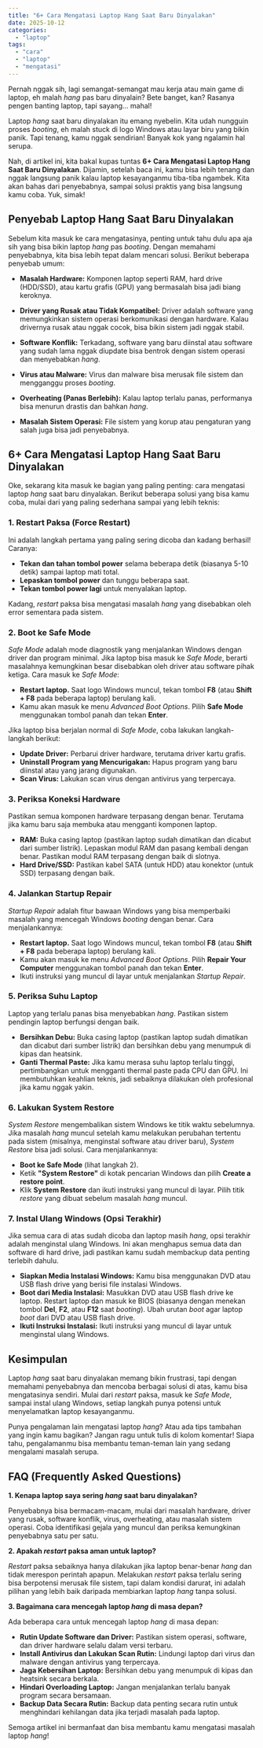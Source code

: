 ```yaml
---
title: "6+ Cara Mengatasi Laptop Hang Saat Baru Dinyalakan"
date: 2025-10-12
categories: 
  - "laptop"
tags: 
  - "cara"
  - "laptop"
  - "mengatasi"
---
```


Pernah nggak sih, lagi semangat-semangat mau kerja atau main game di laptop, eh malah _hang_ pas baru dinyalain? Bete banget, kan? Rasanya pengen banting laptop, tapi sayang... mahal!

Laptop _hang_ saat baru dinyalakan itu emang nyebelin. Kita udah nungguin proses _booting_, eh malah stuck di logo Windows atau layar biru yang bikin panik. Tapi tenang, kamu nggak sendirian! Banyak kok yang ngalamin hal serupa.

Nah, di artikel ini, kita bakal kupas tuntas **6+ Cara Mengatasi Laptop Hang Saat Baru Dinyalakan**. Dijamin, setelah baca ini, kamu bisa lebih tenang dan nggak langsung panik kalau laptop kesayanganmu tiba-tiba ngambek. Kita akan bahas dari penyebabnya, sampai solusi praktis yang bisa langsung kamu coba. Yuk, simak!

## Penyebab Laptop Hang Saat Baru Dinyalakan

Sebelum kita masuk ke cara mengatasinya, penting untuk tahu dulu apa aja sih yang bisa bikin laptop _hang_ pas _booting_. Dengan memahami penyebabnya, kita bisa lebih tepat dalam mencari solusi. Berikut beberapa penyebab umum:

- **Masalah Hardware:** Komponen laptop seperti RAM, hard drive (HDD/SSD), atau kartu grafis (GPU) yang bermasalah bisa jadi biang keroknya.
    
- **Driver yang Rusak atau Tidak Kompatibel:** Driver adalah software yang memungkinkan sistem operasi berkomunikasi dengan hardware. Kalau drivernya rusak atau nggak cocok, bisa bikin sistem jadi nggak stabil.
    
- **Software Konflik:** Terkadang, software yang baru diinstal atau software yang sudah lama nggak diupdate bisa bentrok dengan sistem operasi dan menyebabkan _hang_.
    
- **Virus atau Malware:** Virus dan malware bisa merusak file sistem dan mengganggu proses _booting_.
    
- **Overheating (Panas Berlebih):** Kalau laptop terlalu panas, performanya bisa menurun drastis dan bahkan _hang_.
    
- **Masalah Sistem Operasi:** File sistem yang korup atau pengaturan yang salah juga bisa jadi penyebabnya.
    

## 6+ Cara Mengatasi Laptop Hang Saat Baru Dinyalakan

Oke, sekarang kita masuk ke bagian yang paling penting: cara mengatasi laptop _hang_ saat baru dinyalakan. Berikut beberapa solusi yang bisa kamu coba, mulai dari yang paling sederhana sampai yang lebih teknis:

### 1\. Restart Paksa (Force Restart)

Ini adalah langkah pertama yang paling sering dicoba dan kadang berhasil! Caranya:

- **Tekan dan tahan tombol power** selama beberapa detik (biasanya 5-10 detik) sampai laptop mati total.
- **Lepaskan tombol power** dan tunggu beberapa saat.
- **Tekan tombol power lagi** untuk menyalakan laptop.

Kadang, _restart_ paksa bisa mengatasi masalah _hang_ yang disebabkan oleh error sementara pada sistem.

### 2\. Boot ke Safe Mode

_Safe Mode_ adalah mode diagnostik yang menjalankan Windows dengan driver dan program minimal. Jika laptop bisa masuk ke _Safe Mode_, berarti masalahnya kemungkinan besar disebabkan oleh driver atau software pihak ketiga. Cara masuk ke _Safe Mode_:

- **Restart laptop.** Saat logo Windows muncul, tekan tombol **F8** (atau **Shift + F8** pada beberapa laptop) berulang kali.
- Kamu akan masuk ke menu _Advanced Boot Options_. Pilih **Safe Mode** menggunakan tombol panah dan tekan **Enter**.

Jika laptop bisa berjalan normal di _Safe Mode_, coba lakukan langkah-langkah berikut:

- **Update Driver:** Perbarui driver hardware, terutama driver kartu grafis.
- **Uninstall Program yang Mencurigakan:** Hapus program yang baru diinstal atau yang jarang digunakan.
- **Scan Virus:** Lakukan scan virus dengan antivirus yang terpercaya.

### 3\. Periksa Koneksi Hardware

Pastikan semua komponen hardware terpasang dengan benar. Terutama jika kamu baru saja membuka atau mengganti komponen laptop.

- **RAM:** Buka casing laptop (pastikan laptop sudah dimatikan dan dicabut dari sumber listrik). Lepaskan modul RAM dan pasang kembali dengan benar. Pastikan modul RAM terpasang dengan baik di slotnya.
- **Hard Drive/SSD:** Pastikan kabel SATA (untuk HDD) atau konektor (untuk SSD) terpasang dengan baik.

### 4\. Jalankan Startup Repair

_Startup Repair_ adalah fitur bawaan Windows yang bisa memperbaiki masalah yang mencegah Windows _booting_ dengan benar. Cara menjalankannya:

- **Restart laptop.** Saat logo Windows muncul, tekan tombol **F8** (atau **Shift + F8** pada beberapa laptop) berulang kali.
- Kamu akan masuk ke menu _Advanced Boot Options_. Pilih **Repair Your Computer** menggunakan tombol panah dan tekan **Enter**.
- Ikuti instruksi yang muncul di layar untuk menjalankan _Startup Repair_.

### 5\. Periksa Suhu Laptop

Laptop yang terlalu panas bisa menyebabkan _hang_. Pastikan sistem pendingin laptop berfungsi dengan baik.

- **Bersihkan Debu:** Buka casing laptop (pastikan laptop sudah dimatikan dan dicabut dari sumber listrik) dan bersihkan debu yang menumpuk di kipas dan heatsink.
- **Ganti Thermal Paste:** Jika kamu merasa suhu laptop terlalu tinggi, pertimbangkan untuk mengganti thermal paste pada CPU dan GPU. Ini membutuhkan keahlian teknis, jadi sebaiknya dilakukan oleh profesional jika kamu nggak yakin.

### 6\. Lakukan System Restore

_System Restore_ mengembalikan sistem Windows ke titik waktu sebelumnya. Jika masalah _hang_ muncul setelah kamu melakukan perubahan tertentu pada sistem (misalnya, menginstal software atau driver baru), _System Restore_ bisa jadi solusi. Cara menjalankannya:

- **Boot ke Safe Mode** (lihat langkah 2).
- Ketik **"System Restore"** di kotak pencarian Windows dan pilih **Create a restore point**.
- Klik **System Restore** dan ikuti instruksi yang muncul di layar. Pilih titik _restore_ yang dibuat sebelum masalah _hang_ muncul.

### 7\. Instal Ulang Windows (Opsi Terakhir)

Jika semua cara di atas sudah dicoba dan laptop masih _hang_, opsi terakhir adalah menginstal ulang Windows. Ini akan menghapus semua data dan software di hard drive, jadi pastikan kamu sudah membackup data penting terlebih dahulu.

- **Siapkan Media Instalasi Windows:** Kamu bisa menggunakan DVD atau USB flash drive yang berisi file instalasi Windows.
- **Boot dari Media Instalasi:** Masukkan DVD atau USB flash drive ke laptop. Restart laptop dan masuk ke BIOS (biasanya dengan menekan tombol **Del**, **F2**, atau **F12** saat _booting_). Ubah urutan _boot_ agar laptop _boot_ dari DVD atau USB flash drive.
- **Ikuti Instruksi Instalasi:** Ikuti instruksi yang muncul di layar untuk menginstal ulang Windows.

## Kesimpulan

Laptop _hang_ saat baru dinyalakan memang bikin frustrasi, tapi dengan memahami penyebabnya dan mencoba berbagai solusi di atas, kamu bisa mengatasinya sendiri. Mulai dari _restart_ paksa, masuk ke _Safe Mode_, sampai instal ulang Windows, setiap langkah punya potensi untuk menyelamatkan laptop kesayanganmu.

Punya pengalaman lain mengatasi laptop _hang_? Atau ada tips tambahan yang ingin kamu bagikan? Jangan ragu untuk tulis di kolom komentar! Siapa tahu, pengalamanmu bisa membantu teman-teman lain yang sedang mengalami masalah serupa.

## FAQ (Frequently Asked Questions)

**1\. Kenapa laptop saya sering _hang_ saat baru dinyalakan?**

Penyebabnya bisa bermacam-macam, mulai dari masalah hardware, driver yang rusak, software konflik, virus, overheating, atau masalah sistem operasi. Coba identifikasi gejala yang muncul dan periksa kemungkinan penyebabnya satu per satu.

**2\. Apakah _restart_ paksa aman untuk laptop?**

_Restart_ paksa sebaiknya hanya dilakukan jika laptop benar-benar _hang_ dan tidak merespon perintah apapun. Melakukan _restart_ paksa terlalu sering bisa berpotensi merusak file sistem, tapi dalam kondisi darurat, ini adalah pilihan yang lebih baik daripada membiarkan laptop _hang_ tanpa solusi.

**3\. Bagaimana cara mencegah laptop _hang_ di masa depan?**

Ada beberapa cara untuk mencegah laptop _hang_ di masa depan:

- **Rutin Update Software dan Driver:** Pastikan sistem operasi, software, dan driver hardware selalu dalam versi terbaru.
- **Install Antivirus dan Lakukan Scan Rutin:** Lindungi laptop dari virus dan malware dengan antivirus yang terpercaya.
- **Jaga Kebersihan Laptop:** Bersihkan debu yang menumpuk di kipas dan heatsink secara berkala.
- **Hindari Overloading Laptop:** Jangan menjalankan terlalu banyak program secara bersamaan.
- **Backup Data Secara Rutin:** Backup data penting secara rutin untuk menghindari kehilangan data jika terjadi masalah pada laptop.

Semoga artikel ini bermanfaat dan bisa membantu kamu mengatasi masalah laptop _hang_!
